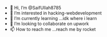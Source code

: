 - 👋 Hi, I’m @SaifUllah8785
- 👀 I’m interested in hacking-webdevelopment
- 🌱 I’m currently learning ...idk where i learn
- 💞️ I’m looking to collaborate on upwork
- 📫 How to reach me ...reach me by rocket

<!---
SaifUllah8785/SaifUllah8785 is a ✨ special ✨ repository because its `README.md` (this file) appears on your GitHub profile.
You can click the Preview link to take a look at your changes.
--->
